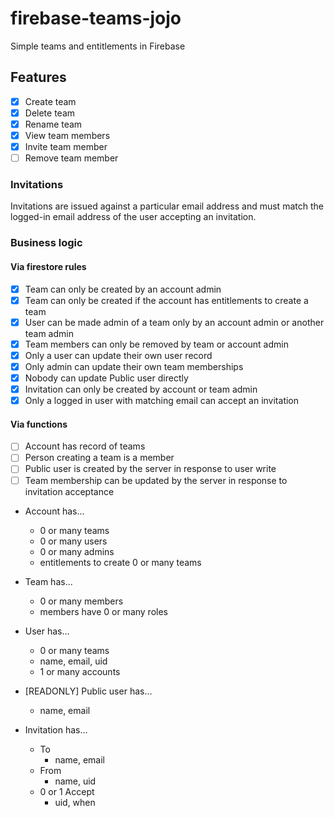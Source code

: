 # firebase-teams-jojo
Simple teams and entitlements in Firebase

## Features

- [x] Create team
- [x] Delete team
- [x] Rename team
- [x] View team members
- [x] Invite team member
- [ ] Remove team member

### Invitations

Invitations are issued against a particular email address and must match the logged-in email address of the user accepting an invitation.

### Business logic

#### Via firestore rules

- [x] Team can only be created by an account admin
- [x] Team can only be created if the account has entitlements to create a team
- [x] User can be made admin of a team only by an account admin or another team admin
- [x] Team members can only be removed by team or account admin
- [x] Only a user can update their own user record
- [x] Only admin can update their own team memberships
- [x] Nobody can update Public user directly
- [x] Invitation can only be created by account or team admin
- [x] Only a logged in user with matching email can accept an invitation

#### Via functions

- [ ] Account has record of teams
- [ ] Person creating a team is a member
- [ ] Public user is created by the server in response to user write
- [ ] Team membership can be updated by the server in response to invitation acceptance

- Account has...
  - 0 or many teams
  - 0 or many users
  - 0 or many admins
  - entitlements to create 0 or many teams

- Team has...
  - 0 or many members
  - members have 0 or many roles

- User has...
  - 0 or many teams
  - name, email, uid
  - 1 or many accounts

- [READONLY] Public user has...
  - name, email

- Invitation has...
  - To
    - name, email
  - From
    - name, uid
  - 0 or 1 Accept
    - uid, when



